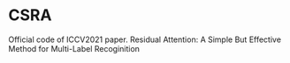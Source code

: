 # CSRA
Official code of ICCV2021 paper. 
Residual Attention: A Simple But Effective Method for Multi-Label Recoginition

